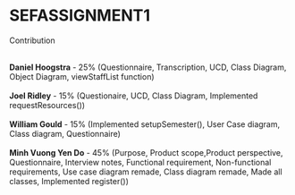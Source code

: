 # SEFASSIGNMENT1

Contribution <br><br>

<b>Daniel Hoogstra</b> - 25% (Questionnaire, Transcription, UCD, Class Diagram, Object Diagram, viewStaffList function)<br><br>
<b>Joel Ridley</b> - 15% (Questionaire, UCD, Class Diagram, Implemented requestResources())<br><br>
<b>William Gould</b> - 15% (Implemented setupSemester(), User Case diagram, Class diagram, Questionnaire)<br><br>
<b>Minh Vuong Yen Do</b> -  45% (Purpose, Product scope,Product perspective, Questionnaire, Interview notes, Functional requirement, Non-functional requirements, Use case diagram remade, Class diagram remade, Made all classes, Implemented register())
